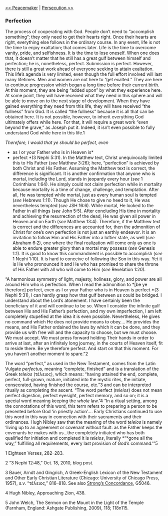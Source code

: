 [<< Peacemaker](Peacemaker.md)  |  [Persecution >>](Persecution.md)

### Perfection
The process of cooperating with God. People don’t need to “accomplish something”; they only need to get their hearts right. Once their hearts are right, everything else follows in the ordinary course. In any event, life is not the time to enjoy exaltation; that comes later. Life is the time to overcome vanity, pride, and selfishness. It is the time to lose oneself. When one does that, it doesn’t matter that he still has a great gulf between himself and perfection; he is, nonetheless, perfect. Submission is perfect. However, there is still a great work ahead of everyone seeking to attain exaltation. This life’s agenda is very limited, even though the full effort involved will last many lifetimes. Men and women are not here to “get exalted.” They are here to continue progression which began a long time before their current birth. At this moment, they are being “added upon” by what they experience here. At some point, they will have received what they need in this sphere and will be able to move on to the next stage of development. When they have gained everything they need from this life, they will have received “the fullness” from God. It is called “the fullness” because it is all that can be obtained here. It is not possible, however, to inherit everything God ultimately offers while here. For that, it will require a great work “even beyond the grave,” as Joseph put it. Indeed, it isn’t even possible to fully understand God while here in this life.1


*Therefore, I would that ye should be perfect, even*
* as I or your Father who is in Heaven is*
* perfect *(3 Nephi 5:31). In the Matthew text, Christ unequivocally limited this to His Father (*see* Matthew 3:26); here, “perfection” is achieved by both Christ and His Father. Assuming the Matthew text is correct, the difference is significant. It is another confirmation that anyone who is mortal, including the Lord, stands in jeopardy every hour (*see* 1 Corinthians 1:64). He simply could not claim perfection while in mortality because mortality is a time of change, challenge, and temptation. After all, He was tempted while mortal, just as every human soul is tempted (*see* Hebrews 1:11). Though He chose to give no heed to it, He was nevertheless tempted (*see* JSH 16:6). While mortal, He looked to the Father in all things (*see* John 5:5). After concluding His time in mortality and achieving the resurrection of the dead, He was given all power in Heaven and on Earth (*see* Matthew 13:4). Therefore, if the Matthew text is correct and the differences are accounted for, then the admonition of Christ for one’s own perfection is not just an earthly endeavor. It is an invitation to follow Him and His Father into a loftier state, as well (*see* Abraham 6:2), one where the final realization will come only as one is able to endure greater glory than a mortal may possess (*see* Genesis 1:1). It is good to know this commandment is possible to accomplish (*see* 1 Nephi 1:10). It is hard to conceive of following the Son in this way. Yet it is He who pronounced it and He who has promised to share the throne of His Father with all who will come to Him (*see* Revelation 1:20).

“A harmonious symmetry of light, majesty, holiness, glory, and power are all around Him who is perfection. When I read the admonition to *[be ye therefore] perfect, even as I or your Father who is in Heaven is perfect *(3 Nephi 5:31), I can hardly grasp how that gulf between us could be bridged. I understand about the Lord’s atonement. I have certainly been the beneficiary of it and will continue to be so. When I consider the infinite gulf between His and His Father’s perfection, and my own imperfection, I am left completely stupefied at the idea it is even possible. Nevertheless, He gives no command which He does not provide means to obey…. He provides the means, and His Father ordained the laws by which it can be done, and they provide us with free will and the capacity to choose, but we must choose. We must accept. We must press forward holding Their hands in order to arrive at last, after an infinitely long journey, in the courts of Heaven itself, fit to reside there. Be ye therefore perfect. And start on that this moment. For you haven’t another moment to spare.”2

The word “perfect,” as used in the New Testament, comes from the Latin Vulgate *perfectus,* meaning “complete, finished” and is a translation of the Greek *teleios* (τέλειος), which means: “having attained the end, complete, perfect, full-grown, mature, initiated into the mystic rites, the initiate, consecrated, having finished the course, etc.”3 and can be interpreted ritually as completing *the* ascent. “The word perfect (*teleios*) does not mean perfect digestion, perfect eyesight, perfect memory, and so on; it is a special word meaning keeping the *whole* law.”4 “In a ritual setting, among the connotations of this word, this term refers to preparing a person to be presented before God ‘in priestly action’…. Early Christians continued to use this word in this way in connection with their sacraments and their ordinances. Hugh Nibley saw that the meaning of the word *teleios* is namely ‘living up to an agreement or covenant without fault: as the Father keeps the covenants he makes with us…the completely initiated who has both qualified for initiation and completed it is *teleios*, literally *“*gone all the way,” fulfilling all requirements, every last provision of God’s command.’”5



1 Eighteen Verses, 282–283.


2 “3 Nephi 12:48,” Oct. 18, 2010, blog post.


3 Bauer, Arndt and Gingrich, A Greek-English Lexicon of the New Testament and Other Early Christian Literature (Chicago: University of Chicago Press, 1957), s.v. “τέλειος,” 816–818. See also [Strong’s Concordance](#), G5046.


4 Hugh Nibley, Approaching Zion, 438.


5 John Welch, The Sermon on the Mount in the Light of the Temple (Farnham, England: Ashgate Publishing, 2009), 118; 118n115.